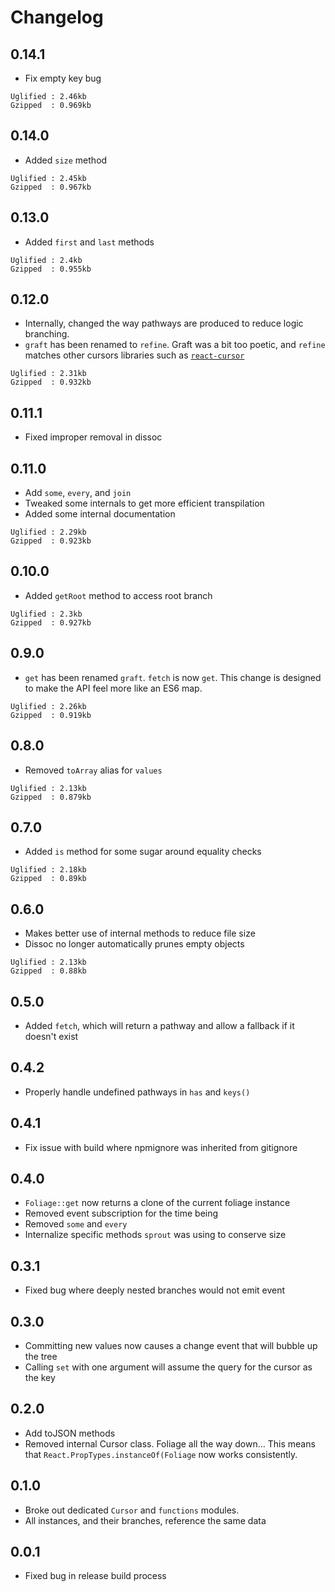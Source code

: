 # Changelog

## 0.14.1

- Fix empty key bug

```
Uglified : 2.46kb
Gzipped  : 0.969kb
```


## 0.14.0

- Added `size` method

```
Uglified : 2.45kb
Gzipped  : 0.967kb
```

## 0.13.0

- Added `first` and `last` methods

```
Uglified : 2.4kb
Gzipped  : 0.955kb
```

## 0.12.0

- Internally, changed the way pathways are produced to reduce logic
  branching.
- `graft` has been renamed to `refine`. Graft was a bit too poetic,
  and `refine` matches other cursors libraries such as
  [`react-cursor`](https://github.com/dustingetz/react-cursor)

```
Uglified : 2.31kb
Gzipped  : 0.932kb
```

## 0.11.1

- Fixed improper removal in dissoc

## 0.11.0

- Add `some`, `every`, and `join`
- Tweaked some internals to get more efficient transpilation
- Added some internal documentation

```
Uglified : 2.29kb
Gzipped  : 0.923kb
```

## 0.10.0

- Added `getRoot` method to access root branch

```
Uglified : 2.3kb
Gzipped  : 0.927kb
```

## 0.9.0

- `get` has been renamed `graft`. `fetch` is now `get`. This change is
  designed to make the API feel more like an ES6 map.

```
Uglified : 2.26kb
Gzipped  : 0.919kb
```

## 0.8.0

- Removed `toArray` alias for `values`

```
Uglified : 2.13kb
Gzipped  : 0.879kb
```

## 0.7.0

- Added `is` method for some sugar around equality checks

```
Uglified : 2.18kb
Gzipped  : 0.89kb
```

## 0.6.0

- Makes better use of internal methods to reduce file size
- Dissoc no longer automatically prunes empty objects

```
Uglified : 2.13kb
Gzipped  : 0.88kb
```

## 0.5.0

- Added `fetch`, which will return a pathway and allow a fallback if
  it doesn't exist

## 0.4.2

- Properly handle undefined pathways in `has` and `keys()`

## 0.4.1

- Fix issue with build where npmignore was inherited from gitignore

## 0.4.0

- `Foliage::get` now returns a clone of the current foliage instance
- Removed event subscription for the time being
- Removed `some` and `every`
- Internalize specific methods `sprout` was using to conserve size

## 0.3.1

- Fixed bug where deeply nested branches would not emit event

## 0.3.0

- Committing new values now causes a change event that will bubble up
  the tree
- Calling `set` with one argument will assume the query for the cursor
  as the key

## 0.2.0

- Add toJSON methods
- Removed internal Cursor class. Foliage all the way down... This
  means that `React.PropTypes.instanceOf(Foliage` now works
  consistently.

## 0.1.0

- Broke out dedicated `Cursor` and `functions` modules.
- All instances, and their branches, reference the same data

## 0.0.1

- Fixed bug in release build process
